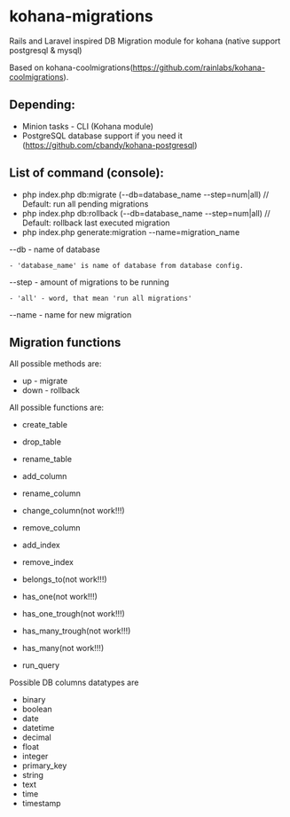 kohana-migrations
=================

Rails and Laravel inspired DB Migration module for kohana (native support postgresql &amp; mysql)

Based on kohana-coolmigrations(https://github.com/rainlabs/kohana-coolmigrations).

## Depending:

* Minion tasks - CLI (Kohana module)
* PostgreSQL database support if you need it (https://github.com/cbandy/kohana-postgresql)

## List of command (console):

* php index.php db:migrate (--db=database_name --step=num|all) // Default: run all pending migrations
* php index.php db:rollback (--db=database_name --step=num|all) // Default: rollback last executed migration
* php index.php generate:migration --name=migration_name

--db - name of database

    - 'database_name' is name of database from database config.

--step - amount of migrations to be running

    - 'all' - word, that mean 'run all migrations'

--name - name for new migration

## Migration functions

All possible methods are:

* up     - migrate
* down   - rollback

All possible functions are:

* create_table
* drop_table
* rename_table

* add_column
* rename_column
* change_column(not work!!!)
* remove_column

* add_index
* remove_index

* belongs_to(not work!!!)
* has_one(not work!!!)
* has_one_trough(not work!!!)
* has_many_trough(not work!!!)
* has_many(not work!!!)

* run_query

Possible DB columns datatypes are

* binary
* boolean
* date
* datetime
* decimal
* float
* integer
* primary_key
* string
* text
* time
* timestamp
